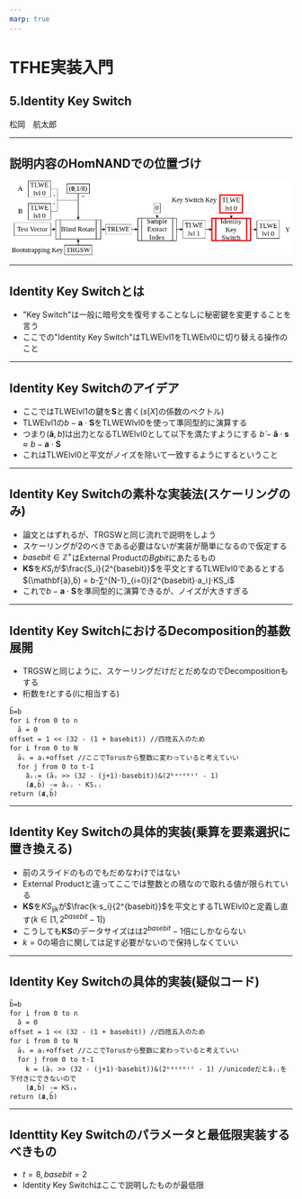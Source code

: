 ```yaml
---
marp: true
---
```

<!-- 
theme: default
size: 16:9
paginate: true
footer : ![](../image/ccbysa.png) [licence](https://creativecommons.org/licenses/by-sa/4.0/)
style: |
  h1, h2, h3, h4, h5, header, footer {
        color: white;
    }
  section {
    background-color: #505050;
    color:white
  }
  table{
      color:black
  }
  code{
    color:black
  }
-->

<!-- page_number: true -->

# TFHE実装入門

## 5.Identity Key Switch

松岡　航太郎

---

## 説明内容のHomNANDでの位置づけ

![](../image/IdentityKeySwitchHomNANDdiagram.png)

---

## Identity Key Switchとは

- "Key Switch"は一般に暗号文を復号することなしに秘密鍵を変更することを言う
- ここでの"Identity Key Switch"はTLWElvl1をTLWElvl0に切り替える操作のこと

---

## Identity Key Switchのアイデア

- ここではTLWElvl1の鍵を$\mathbf{S}$と書く($s[X]$の係数のベクトル)
- TLWElvl1の$b-\mathbf{a}⋅ \mathbf{S}$をTLWEWlvl0を使って準同型的に演算する
- つまり$(\mathbf{ã},b̃)$は出力となるTLWElvl0として以下を満たすようにする
$b̃-\mathbf{ã}⋅\mathbf{s} ≈ b-\mathbf{a}⋅ \mathbf{S}$
- これはTLWElvl0と平文がノイズを除いて一致するようにするということ

---

## Identity Key Switchの素朴な実装法(スケーリングのみ)

- 論文とはずれるが、TRGSWと同じ流れで説明をしよう
- スケーリングが2のべきである必要はないが実装が簡単になるので仮定する
- $basebit∈\mathbb{Z}^+$はExternal Productの$Bgbit$にあたるもの
- $\mathbf{KS}$を$KS_i$が$\frac{S_i}{2^{basebit}}$を平文とするTLWElvl0であるとする
$(\mathbf{ã},b̃) = b-∑^{N-1}_{i=0}⌈2^{basebit}⋅a_i⌋⋅KS_i$
- これで$b-\mathbf{a}⋅ \mathbf{S}$を準同型的に演算できるが、ノイズが大きすぎる

---

## Identity Key SwitchにおけるDecomposition的基数展開

- TRGSWと同じように、スケーリングだけだとだめなのでDecompositionもする
- 桁数を$t$とする($l$に相当する)

```
b̃=b
for i from 0 to n
  ã = 0
offset = 1 << (32 - (1 + basebit)) //四捨五入のため
for i from 0 to N
  āᵢ = aᵢ+offset //ここでTorusから整数に変わっていると考えていい
  for j from 0 to t-1
    âᵢⱼ= (āᵢ >> (32 - (j+1)⋅basebit))&(2ᵇᵃˢᵉᵇⁱᵗ - 1)
    (𝐚̃,b̃) -= âᵢⱼ ⋅ KSᵢⱼ
return (𝐚̃,b̃)
```
---

## Identity Key Switchの具体的実装(乗算を要素選択に置き換える)

- 前のスライドのものでもだめなわけではない
- External Productと違ってここでは整数との積なので取れる値が限られている
- $\mathbf{KS}$を$KS_{ijk}$が$\frac{k⋅s_i}{2^{basebit}}$を平文とするTLWElvl0と定義し直す($k ∈ [1,2^{basebit} - 1]$)
- こうしても$\mathbf{KS}$のデータサイズはは$2^{basebit}-1$倍にしかならない
- $k=0$の場合に関しては足す必要がないので保持しなくていい

---

## Identity Key Switchの具体的実装(疑似コード)

```
b̃=b
for i from 0 to n
  ã = 0
offset = 1 << (32 - (1 + basebit)) //四捨五入のため
for i from 0 to N
  āᵢ = aᵢ+offset //ここでTorusから整数に変わっていると考えていい
  for j from 0 to t-1
    k = (āᵢ >> (32 - (j+1)⋅basebit))&(2ᵇᵃˢᵉᵇⁱᵗ - 1) //unicodeだとâᵢⱼを下付きにできないので
    (𝐚̃,b̃) -= KSᵢₖ
return (𝐚̃,b̃)
```

---


## Identtity Key Switchのパラメータと最低限実装するべきもの

- $t = 8,basebit = 2$
- Identity Key Switchはここで説明したものが最低限
